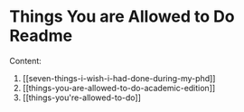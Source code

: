 # Things You are Allowed to Do Readme

Content:
1. [[seven-things-i-wish-i-had-done-during-my-phd]]
2. [[things-you-are-allowed-to-do-academic-edition]]
3. [[things-you're-allowed-to-do]]
